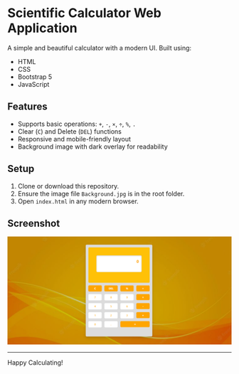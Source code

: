 # Scientific Calculator Web Application


A simple and beautiful calculator with a modern UI. Built using:

- HTML
- CSS
- Bootstrap 5
- JavaScript

## Features

- Supports basic operations: `+`, `-`, `×`, `÷`, `%`, `.`
- Clear (`C`) and Delete (`DEL`) functions
- Responsive and mobile-friendly layout
- Background image with dark overlay for readability

## Setup

1. Clone or download this repository.
2. Ensure the image file `Background.jpg` is in the root folder.
3. Open `index.html` in any modern browser.

## Screenshot

![Calculator UI](Preview.png)

---

Happy Calculating!


